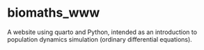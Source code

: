 # biomaths_www

A website using quarto and Python, intended as an introduction to population dynamics simulation (ordinary differential equations).
